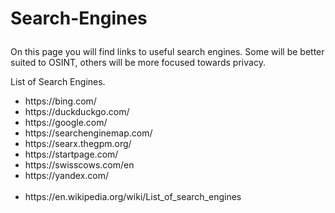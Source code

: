 # <p>Search-Engines</p>
<p>On this page you will find links to useful search engines. Some will be better suited to OSINT, others will be more focused towards privacy.</p> 
<p>List of Search Engines.</p>
<ul>
  <li>https://bing.com/</li>
  <li>https://duckduckgo.com/</li>
  <li>https://google.com/</li>
  <li>https://searchenginemap.com/</li>
  <li>https://searx.thegpm.org/</li>
  <li>https://startpage.com/</li>
  <li>https://swisscows.com/en</li>
  <li>https://yandex.com/</li>
  <br>
  <li>https://en.wikipedia.org/wiki/List_of_search_engines</li>
</ul>

